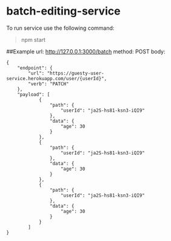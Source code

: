 # batch-editing-service
To run service use the following command:
> npm start

##Example
url: http://127.0.0.1:3000/batch
method: POST
body: 
```
{
	"endpoint": {
		"url": "https://guesty-user-service.herokuapp.com/user/{userId}",
		"verb": "PATCH"
	},
	"payload": [
			{
				"path": {
					"userId": "ja2S-hs81-ksn3-iQI9"
				},
				"data": {
					"age": 30
				}
			},
			{
				"path": {
					"userId": "ja2S-hs81-ksn3-iQI9"
				},
				"data": {
					"age": 30
				}
			},
			{
				"path": {
					"userId": "ja2S-hs81-ksn3-iQI9"
				},
				"data": {
					"age": 30
				}
			}
		]
}
```